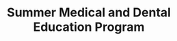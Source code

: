 ---
layout: work-single
title: Summer Medical and Dental Education Program
year: 2014
link: "http://smdep.org/"
image: smdep.jpg
tags: Wordpress
description: 
role:  Front-End Developer
published: true
---